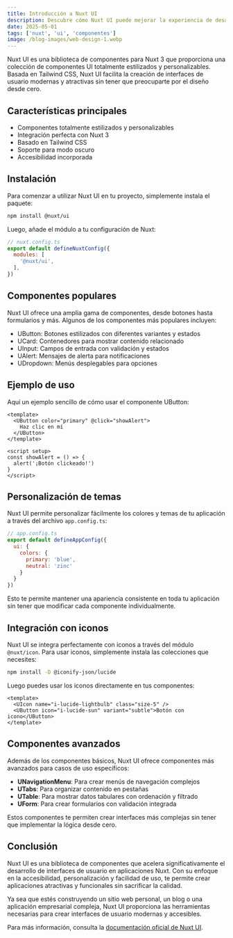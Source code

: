 ```yaml
---
title: Introducción a Nuxt UI
description: Descubre cómo Nuxt UI puede mejorar la experiencia de desarrollo en tus proyectos Nuxt.
date: 2025-05-01
tags: ['nuxt', 'ui', 'componentes']
image: /blog-images/web-design-1.webp
---
```


Nuxt UI es una biblioteca de componentes para Nuxt 3 que proporciona una colección de componentes UI totalmente estilizados y personalizables. Basada en Tailwind CSS, Nuxt UI facilita la creación de interfaces de usuario modernas y atractivas sin tener que preocuparte por el diseño desde cero.

## Características principales

- Componentes totalmente estilizados y personalizables
- Integración perfecta con Nuxt 3
- Basado en Tailwind CSS
- Soporte para modo oscuro
- Accesibilidad incorporada

## Instalación

Para comenzar a utilizar Nuxt UI en tu proyecto, simplemente instala el paquete:

```bash
npm install @nuxt/ui
```

Luego, añade el módulo a tu configuración de Nuxt:

```js
// nuxt.config.ts
export default defineNuxtConfig({
  modules: [
    '@nuxt/ui',
  ],
})
```

## Componentes populares

Nuxt UI ofrece una amplia gama de componentes, desde botones hasta formularios y más. Algunos de los componentes más populares incluyen:

- UButton: Botones estilizados con diferentes variantes y estados
- UCard: Contenedores para mostrar contenido relacionado
- UInput: Campos de entrada con validación y estados
- UAlert: Mensajes de alerta para notificaciones
- UDropdown: Menús desplegables para opciones

## Ejemplo de uso

Aquí un ejemplo sencillo de cómo usar el componente UButton:

```vue
<template>
  <UButton color="primary" @click="showAlert">
    Haz clic en mí
  </UButton>
</template>

<script setup>
const showAlert = () => {
  alert('¡Botón clickeado!')
}
</script>
```

## Personalización de temas

Nuxt UI permite personalizar fácilmente los colores y temas de tu aplicación a través del archivo `app.config.ts`:

```js
// app.config.ts
export default defineAppConfig({
  ui: {
    colors: {
      primary: 'blue',
      neutral: 'zinc'
    }
  }
})
```

Esto te permite mantener una apariencia consistente en toda tu aplicación sin tener que modificar cada componente individualmente.

## Integración con iconos

Nuxt UI se integra perfectamente con iconos a través del módulo `@nuxt/icon`. Para usar iconos, simplemente instala las colecciones que necesites:

```bash
npm install -D @iconify-json/lucide
```

Luego puedes usar los iconos directamente en tus componentes:

```vue
<template>
  <UIcon name="i-lucide-lightbulb" class="size-5" />
  <UButton icon="i-lucide-sun" variant="subtle">Botón con icono</UButton>
</template>
```

## Componentes avanzados

Además de los componentes básicos, Nuxt UI ofrece componentes más avanzados para casos de uso específicos:

- **UNavigationMenu**: Para crear menús de navegación complejos
- **UTabs**: Para organizar contenido en pestañas
- **UTable**: Para mostrar datos tabulares con ordenación y filtrado
- **UForm**: Para crear formularios con validación integrada

Estos componentes te permiten crear interfaces más complejas sin tener que implementar la lógica desde cero.

## Conclusión

Nuxt UI es una biblioteca de componentes que acelera significativamente el desarrollo de interfaces de usuario en aplicaciones Nuxt. Con su enfoque en la accesibilidad, personalización y facilidad de uso, te permite crear aplicaciones atractivas y funcionales sin sacrificar la calidad.

Ya sea que estés construyendo un sitio web personal, un blog o una aplicación empresarial compleja, Nuxt UI proporciona las herramientas necesarias para crear interfaces de usuario modernas y accesibles.

Para más información, consulta la [documentación oficial de Nuxt UI](https://ui.nuxt.com/).